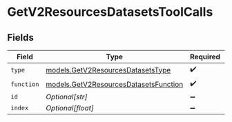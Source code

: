 # GetV2ResourcesDatasetsToolCalls


## Fields

| Field                                                                                | Type                                                                                 | Required                                                                             | Description                                                                          |
| ------------------------------------------------------------------------------------ | ------------------------------------------------------------------------------------ | ------------------------------------------------------------------------------------ | ------------------------------------------------------------------------------------ |
| `type`                                                                               | [models.GetV2ResourcesDatasetsType](../models/getv2resourcesdatasetstype.md)         | :heavy_check_mark:                                                                   | N/A                                                                                  |
| `function`                                                                           | [models.GetV2ResourcesDatasetsFunction](../models/getv2resourcesdatasetsfunction.md) | :heavy_check_mark:                                                                   | N/A                                                                                  |
| `id`                                                                                 | *Optional[str]*                                                                      | :heavy_minus_sign:                                                                   | N/A                                                                                  |
| `index`                                                                              | *Optional[float]*                                                                    | :heavy_minus_sign:                                                                   | N/A                                                                                  |